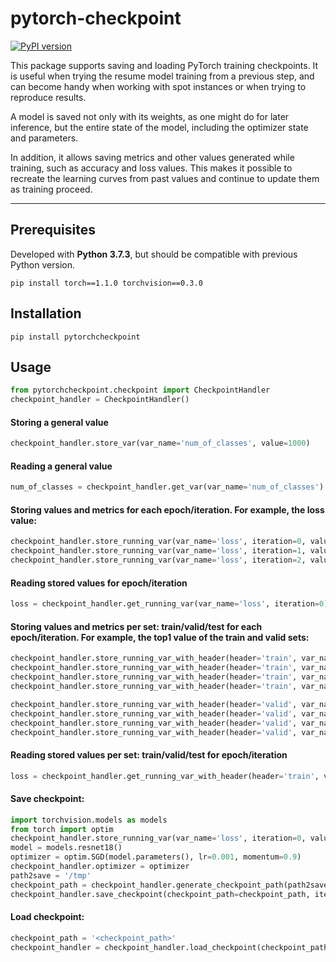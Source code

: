 # pytorch-checkpoint

[![PyPI version](https://badge.fury.io/py/pytorchcheckpoint.svg)](https://badge.fury.io/py/pytorchcheckpoint)


This package supports saving and loading PyTorch training checkpoints. It is useful when trying the resume model training from a previous step, and can become handy when working with spot instances or when trying to reproduce results.

A model is saved not only with its weights, as one might do for later inference, but the entire state of the model, including the optimizer state and parameters.

In addition, it allows saving metrics and other values generated while training, such as accuracy and loss values. This makes it possible to recreate the learning curves from past values and continue to update them as training proceed.


------------------


## Prerequisites
Developed with **Python 3.7.3**, but should be compatible with previous Python version.
```
pip install torch==1.1.0 torchvision==0.3.0
```

## Installation
```pip install pytorchcheckpoint```

## Usage
```python
from pytorchcheckpoint.checkpoint import CheckpointHandler
checkpoint_handler = CheckpointHandler()
```

#### Storing a general value
```python
checkpoint_handler.store_var(var_name='num_of_classes', value=1000)
```
#### Reading a general value
```python
num_of_classes = checkpoint_handler.get_var(var_name='num_of_classes')
```

#### Storing values and metrics for each epoch/iteration. For example, the loss value: 
```python
checkpoint_handler.store_running_var(var_name='loss', iteration=0, value=1.0)
checkpoint_handler.store_running_var(var_name='loss', iteration=1, value=0.9)
checkpoint_handler.store_running_var(var_name='loss', iteration=2, value=0.8)
```

#### Reading stored values for epoch/iteration
```python
loss = checkpoint_handler.get_running_var(var_name='loss', iteration=0)
```

#### Storing values and metrics per set: train/valid/test for each epoch/iteration. For example, the top1 value of the train and valid sets: 
```python
checkpoint_handler.store_running_var_with_header(header='train', var_name='top1', iteration=0, value=80)
checkpoint_handler.store_running_var_with_header(header='train', var_name='top1', iteration=1, value=85)
checkpoint_handler.store_running_var_with_header(header='train', var_name='top1', iteration=2, value=90)
checkpoint_handler.store_running_var_with_header(header='train', var_name='top1', iteration=3, value=91)

checkpoint_handler.store_running_var_with_header(header='valid', var_name='top1', iteration=0, value=70)
checkpoint_handler.store_running_var_with_header(header='valid', var_name='top1', iteration=1, value=75)
checkpoint_handler.store_running_var_with_header(header='valid', var_name='top1', iteration=2, value=80)
checkpoint_handler.store_running_var_with_header(header='valid', var_name='top1', iteration=3, value=85)
```

#### Reading stored values per set: train/valid/test for epoch/iteration
```python
loss = checkpoint_handler.get_running_var_with_header(header='train', var_name='loss', iteration=0)
```

#### Save checkpoint:
```python
import torchvision.models as models
from torch import optim
checkpoint_handler.store_running_var(var_name='loss', iteration=0, value=1.0)
model = models.resnet18()
optimizer = optim.SGD(model.parameters(), lr=0.001, momentum=0.9)
checkpoint_handler.optimizer = optimizer
path2save = '/tmp'
checkpoint_path = checkpoint_handler.generate_checkpoint_path(path2save=path2save)
checkpoint_handler.save_checkpoint(checkpoint_path=checkpoint_path, iteration=25, model=model)
```

#### Load checkpoint:
```python
checkpoint_path = '<checkpoint_path>'
checkpoint_handler = checkpoint_handler.load_checkpoint(checkpoint_path)
```
